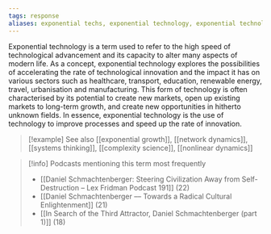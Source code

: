 ```yaml
---
tags: response
aliases: exponential techs, exponential technology, exponential technologies
---
```


Exponential technology is a term used to refer to the high speed of technological advancement and its capacity to alter many aspects of modern life. As a concept, exponential technology explores the possibilities of accelerating the rate of technological innovation and the impact it has on various sectors such as healthcare, transport, education, renewable energy, travel, urbanisation and manufacturing. This form of technology is often characterised by its potential to create new markets, open up existing markets to long-term growth, and create new opportunities in hitherto unknown fields. In essence, exponential technology is the use of technology to improve processes and speed up the rate of innovation.

> [!example] See also
> [[exponential growth]], [[network dynamics]], [[systems thinking]], [[complexity science]], [[nonlinear dynamics]]

> [!info] Podcasts mentioning this term most frequently
> * [[Daniel Schmachtenberger: Steering Civilization Away from Self-Destruction – Lex Fridman Podcast 191]] (22)
> * [[Daniel Schmachtenberger –– Towards a Radical Cultural Enlightenment]] (21)
> * [[In Search of the Third Attractor, Daniel Schmachtenberger (part 1)]] (18)